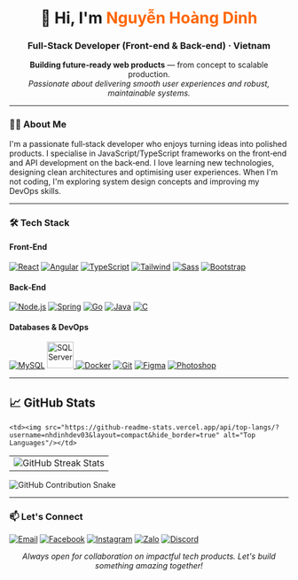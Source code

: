 <h1 align="center">👋 Hi, I'm <span style="color:#ff6600;">Nguyễn Hoàng Dinh</span></h1>
<h3 align="center">Full-Stack Developer (Front-end & Back-end) · Vietnam</h3>

<p align="center">
  <b>Building future-ready web products</b> — from concept to scalable production.<br/>
  <i>Passionate about delivering smooth user experiences and robust, maintainable systems.</i>
</p>

---

### 👨‍💻 About Me
I'm a passionate full‑stack developer who enjoys turning ideas into polished products. I specialise in JavaScript/TypeScript frameworks on the front‑end and API development on the back‑end. I love learning new technologies, designing clean architectures and optimising user experiences. When I'm not coding, I'm exploring system design concepts and improving my DevOps skills.

---


### 🛠 Tech Stack
#### Front‑End
[![React](https://skillicons.dev/icons?i=react)](https://react.dev)
[![Angular](https://skillicons.dev/icons?i=angular)](https://angular.io)
[![TypeScript](https://skillicons.dev/icons?i=ts)](https://www.typescriptlang.org)
[![Tailwind](https://skillicons.dev/icons?i=tailwind)](https://tailwindcss.com)
[![Sass](https://skillicons.dev/icons?i=sass)](https://sass-lang.com)
[![Bootstrap](https://skillicons.dev/icons?i=bootstrap)](https://getbootstrap.com)

#### Back‑End
[![Node.js](https://skillicons.dev/icons?i=nodejs)](https://nodejs.org)
[![Spring](https://skillicons.dev/icons?i=spring)](https://spring.io)
[![Go](https://skillicons.dev/icons?i=go)](https://go.dev)
[![Java](https://skillicons.dev/icons?i=java)](https://www.java.com)
[![C](https://skillicons.dev/icons?i=c)](https://en.wikipedia.org/wiki/C_(programming_language))

#### Databases & DevOps
[![MySQL](https://skillicons.dev/icons?i=mysql)](https://www.mysql.com)
<a href="https://www.microsoft.com/vi-vn/sql-server">
  <img src="https://upload.wikimedia.org/wikipedia/it/2/23/Sql_server_logo.png" alt="SQL Server" width="48" />
</a>
[![Docker](https://skillicons.dev/icons?i=docker)](https://www.docker.com)
[![Git](https://skillicons.dev/icons?i=git)](https://git-scm.com)
[![Figma](https://skillicons.dev/icons?i=figma)](https://www.figma.com)
[![Photoshop](https://skillicons.dev/icons?i=ps)](https://www.adobe.com/products/photoshop.html)

---


## 📈 GitHub Stats  
<table>
  <tr>
   <td>
  <img src="https://github-readme-streak-stats.herokuapp.com/?user=nhdinhdev03&theme=tokyonight&hide_border=true" alt="GitHub Streak Stats"/>
</td>

    <td><img src="https://github-readme-stats.vercel.app/api/top-langs/?username=nhdinhdev03&layout=compact&hide_border=true" alt="Top Languages"/></td>
  </tr>
</table>

<picture>
  <source media="(prefers-color-scheme: dark)" srcset="https://raw.githubusercontent.com/tobiasmeyhoefer/tobiasmeyhoefer/output/github-snake-dark.svg" />
  <source media="(prefers-color-scheme: light)" srcset="https://raw.githubusercontent.com/tobiasmeyhoefer/tobiasmeyhoefer/output/github-snake.svg" />
  <img alt="GitHub Contribution Snake" src="https://raw.githubusercontent.com/tobiasmeyhoefer/tobiasmeyhoefer/output/github-snake.svg" />
</picture>

---

### 📫 Let's Connect
[![Email](https://img.shields.io/badge/Email-%20-ff6953?style=flat&logo=gmail&logoColor=white)](mailto:nhdinh.dev03@gmail.com)
[![Facebook](https://img.shields.io/badge/Facebook-%20-1877F2?style=flat&logo=facebook&logoColor=white)](https://fb.com/nhdinh03)
[![Instagram](https://img.shields.io/badge/Instagram-%20-E4405F?style=flat&logo=instagram&logoColor=white)](https://instagram.com/nhdinhdz)
[![Zalo](https://img.shields.io/badge/Zalo-%20-1575F9?style=flat&logo=zalo&logoColor=white)](https://zalo.me/0389307257)
[![Discord](https://img.shields.io/badge/Discord-%20-5865F2?style=flat&logo=discord&logoColor=white)](https://discord.gg/6UbbDqKKQN)

<p align="center"><em>Always open for collaboration on impactful tech products. Let's build something amazing together!</em></p>

